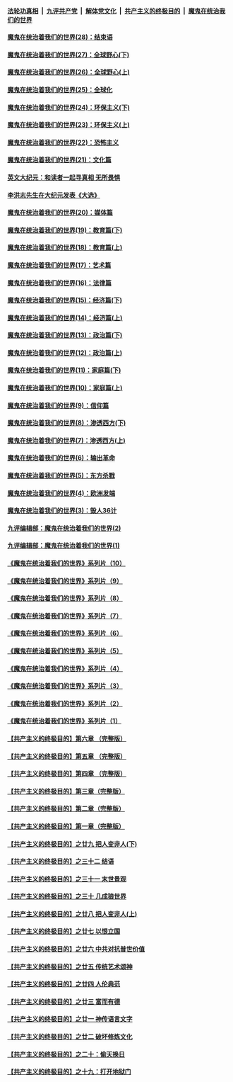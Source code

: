 ####  [法轮功真相](../../../../basic/blob/master/README.md?t=04131431) &nbsp;|&nbsp; [九评共产党](../../../../9ping.md/blob/master/README.md?t=04131431) &nbsp;|&nbsp; [解体党文化](../../../../jtdwh.md/blob/master/README.md?t=04131431)  &nbsp;|&nbsp; [共产主义的终极目的](../../../../gczydzjmd.md/blob/master/README.md?t=04131431) &nbsp;|&nbsp; [魔鬼在统治我们的世界](../../../../mgztzwmdsj.md/blob/master/README.md?t=04131431) 

#### [魔鬼在统治着我们的世界(28)：结束语](../pages/nsc422/n10936246.md?t=04131431) 

#### [魔鬼在统治着我们的世界(27)：全球野心(下)](../pages/nsc422/n10928319.md?t=04131431) 

#### [魔鬼在统治着我们的世界(26)：全球野心(上)](../pages/nsc422/n10900318.md?t=04131431) 

#### [魔鬼在统治着我们的世界(25)：全球化](../pages/nsc422/n10788205.md?t=04131431) 

#### [魔鬼在统治着我们的世界(24)：环保主义(下)](../pages/nsc422/n10695307.md?t=04131431) 

#### [魔鬼在统治着我们的世界(23)：环保主义(上)](../pages/nsc422/n10688613.md?t=04131431) 

#### [魔鬼在统治着我们的世界(22)：恐怖主义](../pages/nsc422/n10614727.md?t=04131431) 

#### [魔鬼在统治着我们的世界(21)：文化篇](../pages/nsc422/n10597706.md?t=04131431) 

#### [英文大纪元：和读者一起寻真相 无所畏惧](../pages/nsc422/n12542027.md?t=04131431) 

#### [李洪志先生在大纪元发表《大选》](../pages/nsc422/n12534746.md?t=04131431) 

#### [魔鬼在统治着我们的世界(20)：媒体篇](../pages/nsc422/n10586579.md?t=04131431) 

#### [魔鬼在统治着我们的世界(19)：教育篇(下)](../pages/nsc422/n10564808.md?t=04131431) 

#### [魔鬼在统治着我们的世界(18)：教育篇(上)](../pages/nsc422/n10526970.md?t=04131431) 

#### [魔鬼在统治着我们的世界(17)：艺术篇](../pages/nsc422/n10499093.md?t=04131431) 

#### [魔鬼在统治着我们的世界(16)：法律篇](../pages/nsc422/n10485969.md?t=04131431) 

#### [魔鬼在统治着我们的世界(15)：经济篇(下)](../pages/nsc422/n10469975.md?t=04131431) 

#### [魔鬼在统治着我们的世界(14)：经济篇(上)](../pages/nsc422/n10457370.md?t=04131431) 

#### [魔鬼在统治着我们的世界(13)：政治篇(下)](../pages/nsc422/n10448270.md?t=04131431) 

#### [魔鬼在统治着我们的世界(12)：政治篇(上)](../pages/nsc422/n10444576.md?t=04131431) 

#### [魔鬼在统治着我们的世界(11)：家庭篇(下)](../pages/nsc422/n10440961.md?t=04131431) 

#### [魔鬼在统治着我们的世界(10)：家庭篇(上)](../pages/nsc422/n10435448.md?t=04131431) 

#### [魔鬼在统治着我们的世界(9)：信仰篇](../pages/nsc422/n10432159.md?t=04131431) 

#### [魔鬼在统治着我们的世界(8)：渗透西方(下)](../pages/nsc422/n10429603.md?t=04131431) 

#### [魔鬼在统治着我们的世界(7)：渗透西方(上)](../pages/nsc422/n10426013.md?t=04131431) 

#### [魔鬼在统治着我们的世界(6)：输出革命](../pages/nsc422/n10421536.md?t=04131431) 

#### [魔鬼在统治着我们的世界(5)：东方杀戮](../pages/nsc422/n10417707.md?t=04131431) 

#### [魔鬼在统治着我们的世界(4)：欧洲发端](../pages/nsc422/n10414890.md?t=04131431) 

#### [魔鬼在统治着我们的世界(3)：毁人36计](../pages/nsc422/n10411583.md?t=04131431) 

#### [九评编辑部：魔鬼在统治着我们的世界(2)](../pages/nsc422/n10410036.md?t=04131431) 

#### [九评编辑部：魔鬼在统治着我们的世界(1)](../pages/nsc422/n10406825.md?t=04131431) 

#### [《魔鬼在统治着我们的世界》系列片（10）](../pages/nsc422/n12292670.md?t=04131431) 

#### [《魔鬼在统治着我们的世界》系列片（9）](../pages/nsc422/n12290859.md?t=04131431) 

#### [《魔鬼在统治着我们的世界》系列片（8）](../pages/nsc422/n12287445.md?t=04131431) 

#### [《魔鬼在统治着我们的世界》系列片（7）](../pages/nsc422/n12283425.md?t=04131431) 

#### [《魔鬼在统治着我们的世界》系列片（6）](../pages/nsc422/n12282314.md?t=04131431) 

#### [《魔鬼在统治着我们的世界》系列片（5）](../pages/nsc422/n12281419.md?t=04131431) 

#### [《魔鬼在统治着我们的世界》系列片（4）](../pages/nsc422/n12274024.md?t=04131431) 

#### [《魔鬼在统治着我们的世界》系列片（3）](../pages/nsc422/n12271322.md?t=04131431) 

#### [《魔鬼在统治着我们的世界》系列片（2）](../pages/nsc422/n12269049.md?t=04131431) 

#### [《魔鬼在统治着我们的世界》系列片（1）](../pages/nsc422/n12267575.md?t=04131431) 

#### [【共产主义的终极目的】第六章 （完整版）](../pages/nsc422/n11428913.md?t=04131431) 

#### [【共产主义的终极目的】第五章 （完整版）](../pages/nsc422/n11428912.md?t=04131431) 

#### [【共产主义的终极目的】第四章 （完整版）](../pages/nsc422/n11428907.md?t=04131431) 

#### [【共产主义的终极目的】第三章（完整版）](../pages/nsc422/n11428848.md?t=04131431) 

#### [【共产主义的终极目的】第二章（完整版）](../pages/nsc422/n11428831.md?t=04131431) 

#### [【共产主义的终极目的】第一章（完整版）](../pages/nsc422/n11417651.md?t=04131431) 

#### [【共产主义的终极目的】之廿九 把人变非人(下)](../pages/nsc422/n11344140.md?t=04131431) 

#### [【共产主义的终极目的】之三十二 结语](../pages/nsc422/n11360535.md?t=04131431) 

#### [【共产主义的终极目的】之三十一 末世景观](../pages/nsc422/n11351129.md?t=04131431) 

#### [【共产主义的终极目的】之三十 几成狼世界](../pages/nsc422/n11348280.md?t=04131431) 

#### [【共产主义的终极目的】之廿八 把人变非人(上)](../pages/nsc422/n11340492.md?t=04131431) 

#### [【共产主义的终极目的】之廿七 以恨立国](../pages/nsc422/n11336944.md?t=04131431) 

#### [【共产主义的终极目的】之廿六 中共对抗普世价值](../pages/nsc422/n11324785.md?t=04131431) 

#### [【共产主义的终极目的】之廿五 传统艺术颂神](../pages/nsc422/n11296396.md?t=04131431) 

#### [【共产主义的终极目的】之廿四 人伦典范](../pages/nsc422/n11296397.md?t=04131431) 

#### [【共产主义的终极目的】之廿三 富而有德](../pages/nsc422/n11283598.md?t=04131431) 

#### [【共产主义的终极目的】之廿一 神传语言文字](../pages/nsc422/n11263265.md?t=04131431) 

#### [【共产主义的终极目的】之廿二 破坏修炼文化](../pages/nsc422/n11245728.md?t=04131431) 

#### [【共产主义的终极目的】之二十：偷天换日](../pages/nsc422/n11238846.md?t=04131431) 

#### [【共产主义的终极目的】之十九：打开地狱门](../pages/nsc422/n11206376.md?t=04131431) 

